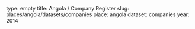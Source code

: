 type: empty
title: Angola / Company Register
slug: places/angola/datasets/companies
place: angola
dataset: companies
year: 2014
